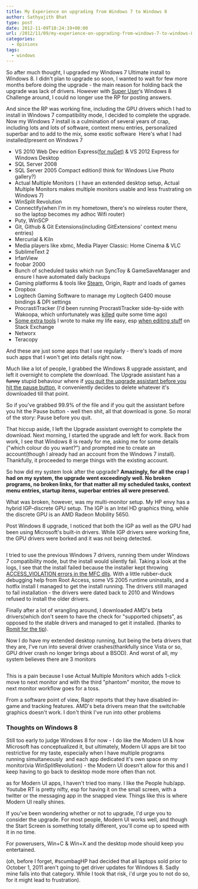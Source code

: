 ```yaml
---
title: My Experience on upgrading from Windows 7 to Windows 8
author: Sathyajith Bhat
type: post
date: 2012-11-09T10:24:19+00:00
url: /2012/11/09/my-experience-on-upgrading-from-windows-7-to-windows-8/
categories:
  - Opinions
tags:
  - windows
---
```


So after much thought, I upgraded my Windows 7 Ultimate install to Windows 8. I didn't plan to upgrade so soon, I wanted to wait for few more months before doing the upgrade - the main reason for holding back the upgrade was lack of drivers. However with <a href="https://superuser.com" target="_blank">Super User</a>&#8216;s Windows 8 Challenge around, I could no longer use the RP for posting answers.

And since the RP was working fine, including the GPU drivers which I had to install in Windows 7 compatibility mode, I decided to complete the upgrade. Now my Windows 7 install is a culmination of several years of crap, including lots and lots of software, context menu entries, personalized superbar and to add to the mix, some exotic software  Here's what I had installed/present on Windows 7

- VS 2010 Web Dev edition Express(<a href="https://stackoverflow.com/q/4566908/92837" target="_blank">for nuGet)</a> & VS 2012 Express for Windows Desktop
- SQL Server 2008
- SQL Server 2005 Compact edition(I think for Windows Live Photo gallery?)
- Actual Multiple Monitors ( I have an extended desktop setup, Actual Multiple Monitors makes multiple monitors usable and less frustrating on Windows 7)
- WinSplit Revolution
- Connectify(when I'm in my hometown, there's no wireless router there, so the laptop becomes my adhoc Wifi router)
- Puty, WinSCP
- Git, Github & Git Extensions(including GitExtensions' context menu entries)
- Mercurial & Kiln
- Media players like xbmc, Media Player Classic: Home Cinema & VLC
- SublimeText 2
- IrfanView
- foobar 2000
- Bunch of scheduled tasks which run SyncToy & GameSaveManager and ensure I have automated daily backups
- Gaming platforms & tools like <a title="Steam Profile" href="https://steamcommunity.com/id/sathyabhat" target="_blank">Steam</a>, Origin, Raptr and loads of games
- Dropbox
- Logitech Gaming Software to manage my Logitech G400 mouse bindings & DPI settings
- ProcrastiTracker (I'd been running ProcrastiTracker side-by-side with Wakoopa, which unfortunately was <a href="https://sathyasays.com/2012/07/05/wakoopa-officially-shutdown-grab-your-data-now/" target="_blank">killed</a> quite some time ago)
- <a href="https://sathyabh.at/2010/02/25/take-a-screenshot-of-your-desktop-and-upload-to-imageshack-easily/" target="_blank">Some extra tools</a> I wrote to make my life easy, esp <a href="https://github.com/SathyaBhat/StackEd" target="_blank">when editing stuff</a> on Stack Exchange
- Networx
- Teracopy

And these are just some apps that I use regularly - there's loads of more such apps that I won't get into details right now.

Much like a lot of people, I grabbed the Windows 8 upgrade assistant, and left it overnight to complete the download. The Upgrade assistant has a <s>funny</s> stupid behaviour where if <a href="https://superuser.com/q/495537/4377" target="_blank">you quit the upgrade assistant before you hit the pause button</a>, it conveniently decides to delete whatever it's downloaded till that point.

So if you've grabbed 99.9% of the file and if you quit the assistant before you hit the Pause button - well then shit, all that download is gone. So moral of the story: Pause before you quit.

That hiccup aside, I left the Upgrade assistant overnight to complete the download. Next morning, I started the upgrade and left for work. Back from work, I see that Windows 8 is ready for me, asking me for some details ("which colour do you want?") and prompted me to create an account(though I already had an account from the Windows 7 install). Thankfully, it proceeded to merge things with the existing account.

So how did my system look after the upgrade? **Amazingly, for all the crap I had on my system, the upgrade went exceedingly well. No broken programs, no broken links, for that matter all my scheduled tasks, context menu entries, startup items, superbar entries all were preserved.**

What was broken, however, was my multi-monitor setup. My HP envy has a hybrid IGP-discrete GPU setup. The IGP is an Intel HD graphics thing, while the discrete GPU is an AMD Radeon Mobility 5650.

Post Windows 8 upgrade, I noticed that both the IGP as well as the GPU had been using Microsoft's built-in drivers. While IGP drivers were working fine, the GPU drivers were borked and it was not being detected.

[<img class="aligncenter" src="https://i.stack.imgur.com/jiQdJ.png" alt=""   />][2]

I tried to use the previous Windows 7 drivers, running them under Windows 7 compatibility mode, but the install would silently fail. Taking a look at the logs, I see that the install failed because the installer kept throwing <a href="https://chat.stackexchange.com/transcript/118?m=6771791#6771791" target="_blank">ACCESS_VIOLATION errors in the MFC dlls</a>. With a little rubber-duck debugging help from Root Access, some VS 2005 runtime uninstalls, and a hotfix install I managed to get the install running. The drivers still managed to fail installation - the drivers were dated back to 2010 and Windows refused to install the older drivers.

Finally after a lot of wrangling around, I downloaded AMD's beta drivers(which don't seem to have the check for "supported chipsets", as opposed to the stable drivers and managed to get it installed. (thanks to <a href="https://twitter.com/TheRomit/status/265496483422429184" target="_blank">Romit for the tip</a>).

Now I do have my extended desktop running, but being the beta drivers that they are, I've run into several driver crashes(thankfully since Vista or so, GPU driver crash no longer brings about a BSOD). And worst of all, my system believes there are 3 monitors

[<img class="alignnone" src="https://i.stack.imgur.com/OVi9F.png" alt=""   />][3]

This is a pain because I use Actual Multiple Monitors which adds 1-click move to next monitor and with the third "phantom" monitor, the move to next monitor workflow goes for a toss.

From a software point of view, Raptr reports that they have disabled in-game and tracking features. AMD's beta drivers mean that the switchable graphics doesn't work. I don't think I've run into other problems

### Thoughts on Windows 8

Still too early to judge Windows 8 for now - I do like the Modern UI & how Microsoft has conceptualized it, but ultimately, Modern UI apps are bit too restrictive for my taste, especially when I have multiple programs running simultaneously  and each app dedicated it's own space on my monitor(via WinSplitRevolution) - the Modern UI doesn't allow for this and I keep having to go back to desktop mode more often than not.

as for Modern UI apps, I haven't tried too many. I like the People hub/app. Youtube RT is pretty nifty, esp for having it on the small screen, with a twitter or the messaging app in the snapped view. Things like this is where Modern UI really shines.

If you've been wondering whether or not to upgrade, I'd urge you to consider the upgrade. For most people, Modern UI works well, and though the Start Screen is something totally different, you'll come up to speed with it in no time.

For powerusers, Win+C & Win+X and the desktop mode should keep you entertained.

(oh, before I forget, #scumbagHP had decided that all laptops sold prior to October 1, 2011 aren't going to get driver updates for Windows 8. Sadly mine falls into that category. While I took that risk, i'd urge you to not do so, for it might lead to frustration).

[2]: https://i.stack.imgur.com/jiQdJ.png
[3]: https://i.stack.imgur.com/OVi9F.png
